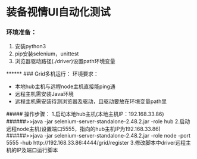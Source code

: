 # 装备视情UI自动化测试
### 环境准备：
<ol>
<li> 安装python3
<li>pip安装selenium，unittest
<li>浏览器驱动路径(./driver)设置path环境变量
</ol>
******
### Grid多机运行：
环境要求：
<ul>
<li>本地hub主机与远程node主机直接能ping通
<li>远程主机需安装Java环境
<li>远程主机需安装待测浏览器及驱动，且驱动要放在环境变量path里
</ul>
##### 操作步骤：
1.启动本地hub主机(本地主机IP：192.168.33.86)
######>>java -jar selenium-server-standalone-2.48.2.jar -role hub
2.启动远程node主机(设置端口5555，指向的hub主机IP为192.168.33.86)
######>>java -jar selenium-server-standalone-2.48.2.jar -role node -port 5555 -hub http://192.168.33.86:4444/grid/register
3.修改脚本中driver远程主机的IP及端口运行脚本
